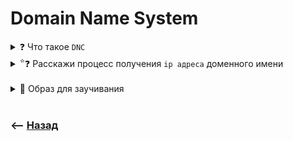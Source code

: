 # Domain Name System


<details>
<summary>❓ Что такое <code>DNC</code></summary>

---

Система доменных имен, позволяющая отдавать `ip адрес`, запрошенного доменного имени  

---

</details>
        
<details>
<summary> <sup>⭐</sup>❓ Расскажи процесс получения <code>ip адреса</code> доменного имени</summary>

---

🎯 Изначально при вводе доменного имени в `url`, браузер ищет `ip` адрес доменного имени в кеше          
🎯 Если находит по домену `test.ru` `ip` адресс `192.158.1.38`, шлет запрос по этому `ip`    
🎯 Если не находи в кеше, шлет запрос на определение `ip` адреса для домена `test.ru` на `dns` сервер провайдера      
🎯 Если `DNS` сервер не вернет `ip` адрес, он выдаст сообщение об ошибке

<details>
<summary> <sup>⭐</sup>❓ Бывает вроде сайт у всех работает, а у тебя нет, какая ошибка связанная с <code>dns</code> может быть?</summary>

---

🛑 Частой ошибкой с полученимем `ip` по доменному имени может быть локальный кеш `DNS`

---

</details>   

---

</details>

<br>

<details>
<summary> 🧠 Образ для заучивания</summary>

---

Все купленные имена для сайта можно узнать в `DNS`-е

<details>
<summary> Процесс получения <code>ip</code>, по доменному имени</summary>

----

🎯 Знаю как называется телефон, например самсунг x5(`domain name`)       
🎯 Хочу посмотреть его в интерент магазине(`найти сайт по доменному имени в интернете`)             
🎯 Но знаю что нужно получить `id` товара(`ip` сайта)    
🎯 Не хочу идти в `dns`, по этому сначала гляну в шкафу в чеках, может я покупал такой телефон, и у меня остался `id`(`сначала смотрим в кеше nscd`)     
🎯 Если нет, идем в `dns`(отправляем запрос на `dns`)      
🎯 Получаем `id` по имени товара(`ip` по доменному имени)          
🎯 Находим нужный телефон по `id`(находим в интернете сайт по `ip`)      

----

</details>

---

</details>

<br>

### ⟵ **<a href="../../readme.md">Назад</a>**